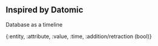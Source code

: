 ## Inspired by Datomic

Database as a timeline

{:entity, :attribute, :value, :time, :addition/retraction (bool)}